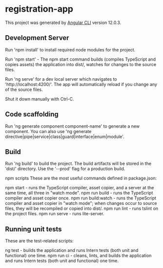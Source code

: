 # registration-app

This project was generated by [Angular CLI](https://github.com/angular/angular-cli) version 12.0.3.

## Development Server
Run 'npm install' to install required node modules for the project.

Run 'npm start' - The npm start command builds (compiles TypeScript and copies assets) the application into dist/, watches for changes to the source files.

Run 'ng serve' for a dev local server which navigates to 'http://localhost:4200/'. The app will automatically reload if you change any of the source files.

Shut it down manually with Ctrl-C.

## Code scaffolding

Run 'ng generate component component-name' to generate a new component. You can also use 'ng generate directive|pipe|service|class|guard|interface|enum|module'.

## Build

Run 'ng build' to build the project. The build artifacts will be stored in the 'dist/' directory. Use the '--prod' flag for a production build.

npm scripts
These are the most useful commands defined in package.json:

npm start - runs the TypeScript compiler, asset copier, and a server at the same time, all three in "watch mode".
npm run build - runs the TypeScript compiler and asset copier once.
npm run build:watch - runs the TypeScript compiler and asset copier in "watch mode"; when changes occur to source files, they will be recompiled or copied into dist/.
npm run lint - runs tslint on the project files.
npm run serve - runs lite-server.

## Running unit tests
These are the test-related scripts:

ng test - builds the application and runs Intern tests (both unit and functional) one time.
npm run ci - cleans, lints, and builds the application and runs Intern tests (both unit and functional) one time.